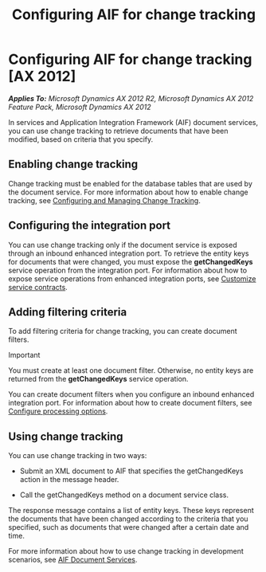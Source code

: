 ﻿---
title: Configuring AIF for change tracking
TOCTitle: Configuring AIF for change tracking
ms:assetid: aa8dbbdb-dab3-40af-8450-ebf721c7f436
ms:mtpsurl: https://technet.microsoft.com/en-us/library/Hh433529(v=AX.60)
ms:contentKeyID: 36941316
ms.date: 11/07/2012
mtps_version: v=AX.60
---

# Configuring AIF for change tracking [AX 2012]


_**Applies To:** Microsoft Dynamics AX 2012 R2, Microsoft Dynamics AX 2012 Feature Pack, Microsoft Dynamics AX 2012_

In services and Application Integration Framework (AIF) document services, you can use change tracking to retrieve documents that have been modified, based on criteria that you specify.

## Enabling change tracking

Change tracking must be enabled for the database tables that are used by the document service. For more information about how to enable change tracking, see [Configuring and Managing Change Tracking](http://go.microsoft.com/fwlink/?linkid=227482).

## Configuring the integration port

You can use change tracking only if the document service is exposed through an inbound enhanced integration port. To retrieve the entity keys for documents that were changed, you must expose the **getChangedKeys** service operation from the integration port. For information about how to expose service operations from enhanced integration ports, see [Customize service contracts](customize-service-contracts.md).

## Adding filtering criteria

To add filtering criteria for change tracking, you can create document filters.


> [!IMPORTANT]
> <P>You must create at least one document filter. Otherwise, no entity keys are returned from the <STRONG>getChangedKeys</STRONG> service operation.</P>



You can create document filters when you configure an inbound enhanced integration port. For information about how to create document filters, see [Configure processing options](configure-processing-options.md).

## Using change tracking

You can use change tracking in two ways:

  - Submit an XML document to AIF that specifies the getChangedKeys action in the message header.

  - Call the getChangedKeys method on a document service class.

The response message contains a list of entity keys. These keys represent the documents that have been changed according to the criteria that you specified, such as documents that were changed after a certain date and time.

For more information about how to use change tracking in development scenarios, see [AIF Document Services](aif-document-services.md).

